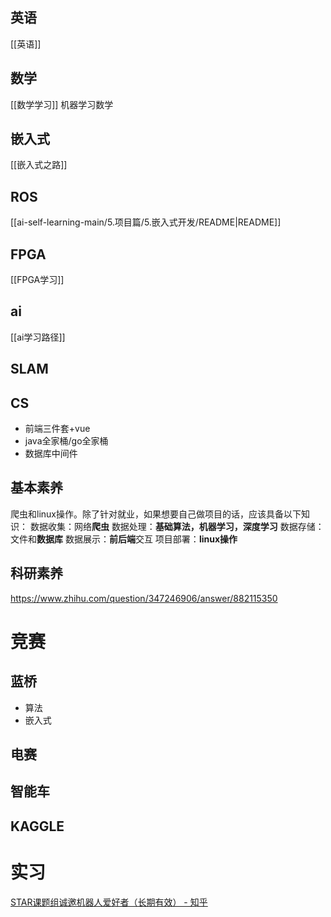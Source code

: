 ## 英语
[[英语]]
## 数学
[[数学学习]]
机器学习数学
## 嵌入式
[[嵌入式之路]]
## ROS
[[ai-self-learning-main/5.项目篇/5.嵌入式开发/README|README]]
## FPGA
[[FPGA学习]]
## ai
[[ai学习路径]]
## SLAM

## CS
- 前端三件套+vue
- java全家桶/go全家桶
- 数据库中间件
## 基本素养
爬虫和linux操作。除了针对就业，如果想要自己做项目的话，应该具备以下知识：
数据收集：网络**爬虫**
数据处理：**基础算法，机器学习，深度学习**
数据存储：文件和**数据库**
数据展示：**前后端**交互
项目部署：**linux操作**
## 科研素养
https://www.zhihu.com/question/347246906/answer/882115350

# 竞赛
## 蓝桥
- 算法
- 嵌入式
## 电赛
## 智能车
## KAGGLE
## 

# 实习
[STAR课题组诚邀机器人爱好者（长期有效） - 知乎](https://zhuanlan.zhihu.com/p/681286732)